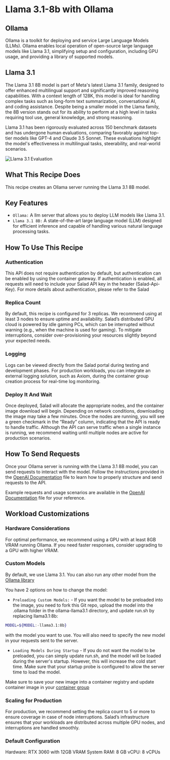 # Llama 3.1-8b with Ollama

## Ollama

Ollama is a toolkit for deploying and service Large Language Models (LLMs). Ollama enables local operation of open-source large language models like Llama 3.1, simplifying setup and configuration, including GPU usage, and providing a library of supported models.

## Llama 3.1 

The Llama 3.1 8B model is part of Meta's latest Llama 3.1 family, designed to offer enhanced multilingual support and significantly improved reasoning capabilities. With a context length of 128K, this model is ideal for handling complex tasks such as long-form text summarization, conversational AI, and coding assistance. Despite being a smaller model in the Llama family, the 8B version stands out for its ability to perform at a high level in tasks requiring tool use, general knowledge, and strong reasoning.

Llama 3.1 has been rigorously evaluated across 150 benchmark datasets and has undergone human evaluations, comparing favorably against top-tier models like GPT-4 and Claude 3.5 Sonnet. These evaluations highlight the model's effectiveness in multilingual tasks, steerability, and real-world scenarios.

![Llama 3.1 Evaluation](https://ollama.com/assets/mchiang0610/mikey3.1/ad042a1c-bbc7-47de-bbbf-78a3cfc13485)


## What This Recipe Does

This recipe creates an Ollama server running the Llama 3.1 8B model.

## Key Features
- `Ollama:` A llm server that allows you to deploy LLM models like Llama 3.1.
- `Llama 3.1 8B:` A state-of-the-art large language model (LLM) designed for efficient inference and capable of handling various natural language processing tasks. 

## How To Use This Recipe


### Authentication
This API does not require authentication by default, but authentication can be enabled by using the container gateway. If authentication is enabled, all requests will need to include your Salad API key in the header (Salad-Api-Key). For more details about authentication, please refer to the Salad 

### Replica Count
By default, this recipe is configured for 3 replicas. We recommend using at least 3 nodes to ensure uptime and availability. Salad’s distributed GPU cloud is powered by idle gaming PCs, which can be interrupted without warning (e.g., when the machine is used for gaming). To mitigate interruptions, consider over-provisioning your resources slightly beyond your expected needs.

### Logging
Logs can be viewed directly from the Salad portal during testing and development phases. For production workloads, you can integrate an external logging solution, such as Axiom, during the container group creation process for real-time log monitoring.

### Deploy It And Wait
Once deployed, Salad will allocate the appropriate nodes, and the container image download will begin. Depending on network conditions, downloading the image may take a few minutes. Once the nodes are running, you will see a green checkmark in the “Ready” column, indicating that the API is ready to handle traffic. Although the API can serve traffic when a single instance is running, we recommend waiting until multiple nodes are active for production scenarios.

## How To Send Requests

Once your Ollama server is running with the Llama 3.1 8B model, you can send requests to interact with the model. Follow the instructions provided in the [OpenAI Documentation](openai.md) file to learn how to properly structure and send requests to the API.

Example requests and usage scenarios are available in the [OpenAI Documentation](openai.md) file for your reference.

## Workload Customizations

### Hardware Considerations
For optimal performance, we recommend using a GPU with at least 8GB VRAM running Ollama. If you need faster responses, consider upgrading to a GPU with higher VRAM.

### Custom Models

By default, we use Llama 3.1. You can also run any other model from the [Ollama library](https://ollama.com/library?sort=popular)

You have 2 options on how to change the model: 

- `Preloading Custom Models:` - If you want the model to be preloaded into the image, you need to fork this Git repo, upload the model into the .ollama folder in the ollama-llama3.1 directory, and update run.sh by replacing llama3.1:8b:

```bash
MODEL=${MODEL:-llama3.1:8b}
```
with the model you want to use. You will also need to specify the new model in your requests sent to the server.

- `Loading Models During Startup` - If you do not want the model to be preloaded, you can simply update run.sh, and the model will be loaded during the server's startup. However, this will increase the cold start time. Make sure that your startup probe is configured to allow the server time to load the model.

Make sure to save your new image into a container registry and update container image in your [container group](https://docs.salad.com/container-engine/containers)

### Scaling for Production
For production, we recommend setting the replica count to 5 or more to ensure coverage in case of node interruptions. Salad’s infrastructure ensures that your workloads are distributed across multiple GPU nodes, and interruptions are handled smoothly.

### Default Configuration
Hardware: RTX 3060 with 12GB VRAM
System RAM: 8 GB
vCPU: 8 vCPUs